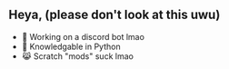 ## Heya, (please don't look at this uwu)

- :robot: Working on a discord bot lmao
- :snake: Knowledgable in Python
- 😹 Scratch "mods" suck lmao
